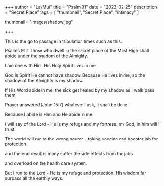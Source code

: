 +++
author = "LayMui"
title = "Psalm 91"
date = "2022-02-25"
description = "Secret Place"
tags = [
   "thumbnail", "Secret Place", "intimacy"
]

thumbnail= "images/shadow.jpg"

+++

This is the go to passage in tribulation times such as this.

Psalms 91:1 Those who dwell in the secret place of the Most High
shall abide under the shadom of the Almighty.

I am one with Him. His Holy Spirit lives in me

God is Spirit He cannot have shadow.
Because He lives in me, so the shadow of the Almighty is my shadow.

If His Word abide in me, the sick get healed by my shadow as I walk pass them

Prayer answered (John 15:7) whatever I ask, it shall be done.

Because I abide in Him and He abide in me.

I will say of the Lord - He is my refuge and my fortress.
my God; in him will I trust

The world will run to the wrong source - taking vaccine and booster jab for protection

and the end result is many suffer the side effects from the jabs

and overload on the health care system.

But I run to the Lord - He is my refuge and protection.
His wisdom far surpass all the earthly ways.
